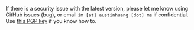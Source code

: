 If there is a security issue with the latest version, please let me know using GitHub issues (bug), or email `im [at] austinhuang [dot] me` if confidential. Use [this PGP key](https://github.com/austinhuang0131/austinhuang0131.github.io/blob/master/assets/key.asc) if you know how to.
